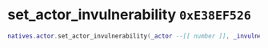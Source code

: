 # set_actor_invulnerability `0xE38EF526`

```lua
natives.actor.set_actor_invulnerability(_actor --[[ number ]], _invulnerable --[[ boolean ]])
```